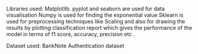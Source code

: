 Libraries used:
Matplotlib. pyplot  and seaborn are used for data visualisation
Numpy  is used for finding the exponential value
Sklearn is used for preprocessing techniques like Scaling and also for drawing the results by plotting classification report which gives the performance of the model in terms of f1 score, accuracy, precision etc .

Dataset used:
BankNote Authentication dataset 
